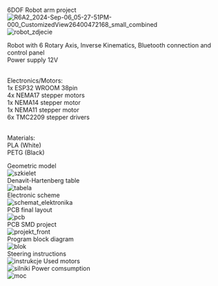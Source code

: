 6DOF Robot arm project 
![R6A2_2024-Sep-06_05-27-51PM-000_CustomizedView26400472168_small_combined](https://github.com/user-attachments/assets/1253391b-7848-4cd0-9470-ac5976248d69)
![robot_zdjecie](https://github.com/user-attachments/assets/a380ad1e-f602-4f4a-9325-9cb57d952851)

Robot with 6 Rotary Axis, Inverse Kinematics, Bluetooth connection and control panel <br />
Power supply 12V <br /> <br />

Electronics/Motors: <br />
  1x ESP32 WROOM 38pin <br />
  4x NEMA17 stepper motors <br />
  1x NEMA14 stepper motor <br />
  1x NEMA11 stepper motor <br />
  6x TMC2209 stepper drivers <br /> <br />

Materials: <br />
  PLA (White) <br />
  PETG (Black) <br />

Geometric model <br />
![szkielet](https://github.com/user-attachments/assets/f9cc52c3-8dfa-4c08-9708-8006af36fd78)  <br />
Denavit-Hartenberg table <br />
![tabela](https://github.com/user-attachments/assets/3d2b410f-3bcd-42d2-9961-66dada0a1b7c)  <br />
Electronic scheme <br />
![schemat_elektronika](https://github.com/user-attachments/assets/608133a5-1f43-41c9-a44f-591f0ce5be0d)  <br />
PCB final layout <br />
![pcb](https://github.com/user-attachments/assets/869b4381-a829-4f79-99b2-223241ec6f71)  <br />
PCB SMD project <br />
![projekt_front](https://github.com/user-attachments/assets/3c918328-26b2-4347-aff7-07f2d4240194)  <br />
Program block diagram <br />
![blok](https://github.com/user-attachments/assets/8427af6c-3397-480a-a93f-5ff6ee729165)  <br />
Steering instructions <br />
![instrukcje](https://github.com/user-attachments/assets/85b0c1ab-6eca-49de-9052-00ba33475432)
Used motors <br />
![silniki](https://github.com/user-attachments/assets/cebe8199-172a-4913-b2a6-ef63f7a5771f)
Power comsumption <br />
![moc](https://github.com/user-attachments/assets/2d92dd58-6d8c-4bca-9efb-ada2895ff302)
